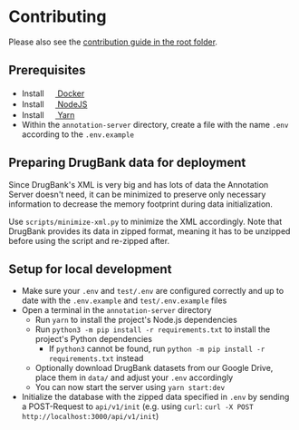 # Contributing

Please also see the [contribution guide in the root folder](../CONTRIBUTING.md).

## Prerequisites

- Install [<img
  src="https://user-images.githubusercontent.com/58258541/143049489-668aea70-bb2c-420d-b3e8-e0edc42a4e92.png"
  width="16" height="16"> Docker](https://docs.docker.com/get-docker/)
- Install [<img
  src="https://user-images.githubusercontent.com/58258541/143050266-4a2030d1-c319-447d-812b-2ad8a4020d48.png"
  width="16" height="16"> NodeJS](https://nodejs.org)
- Install [<img
  src="https://user-images.githubusercontent.com/58258541/143050227-b374b1f7-e28e-4b90-b7f0-b9112521d3b1.png"
  width="16" height="16"> Yarn](https://yarnpkg.com/)
- Within the `annotation-server` directory, create a file with the name `.env`
  according to the `.env.example`

## Preparing DrugBank data for deployment

Since DrugBank's XML is very big and has lots of data the Annotation Server
doesn't need, it can be minimized to preserve only necessary information to
decrease the memory footprint during data initialization.

Use `scripts/minimize-xml.py` to minimize the XML accordingly. Note that
DrugBank provides its data in zipped format, meaning it has to be unzipped
before using the script and re-zipped after.

## Setup for local development

- Make sure your `.env` and `test/.env` are configured correctly and up to date
  with the `.env.example` and `test/.env.example` files
- Open a terminal in the `annotation-server` directory
  - Run `yarn` to install the project's Node.js dependencies
  - Run `python3 -m pip install -r requirements.txt` to install
    the project's Python dependencies
    - If `python3` cannot be found, run
      `python -m pip install -r requirements.txt` instead
  - Optionally download DrugBank datasets from our Google Drive, place them in
    `data/` and adjust your `.env` accordingly
  - You can now start the server using `yarn start:dev`
- Initialize the database with the zipped data specified in `.env` by sending a
  POST-Request to `api/v1/init`
  (e.g. using `curl`: `curl -X POST http://localhost:3000/api/v1/init`)

